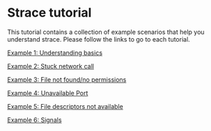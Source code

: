 # Strace tutorial

This tutorial contains a collection of example scenarios that help you understand strace.
Please follow the links to go to each tutorial.

[Example 1: Understanding basics](example-1-basics/)

[Example 2: Stuck network call](example-2-stuck-network-call/)

[Example 3: File not found/no permissions](example-3-file-permissions/)

[Example 4: Unavailable Port](example-4-unavailable-port/)

[Example 5: File descriptors not available](example-5-file-descriptors/)

[Example 6: Signals](example-6-signals/)
